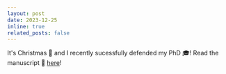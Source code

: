 ```yaml
---
layout: post
date: 2023-12-25
inline: true
related_posts: false
---
```


It's Christmas :christmas_tree: and I recently sucessfully defended my PhD :mortar_board:! Read the manuscript :book: <a href="https://hal.science/tel-04501905v2/document">here</a>!

